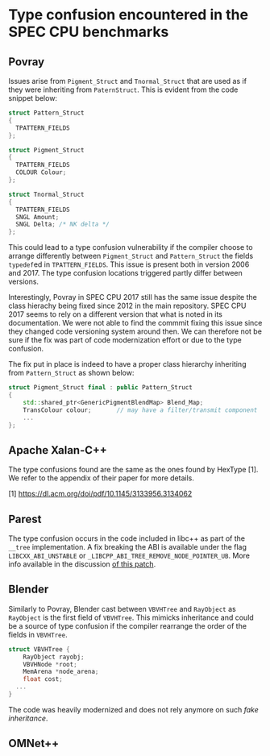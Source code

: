 # Type confusion encountered in the SPEC CPU benchmarks

## Povray
Issues arise from `Pigment_Struct` and `Tnormal_Struct` that are used as if they
were inheriting from `PaternStruct`.  This is evident from the code snippet
below:

```cpp
struct Pattern_Struct
{
  TPATTERN_FIELDS
};

struct Pigment_Struct
{
  TPATTERN_FIELDS
  COLOUR Colour; 
};

struct Tnormal_Struct
{
  TPATTERN_FIELDS
  SNGL Amount;
  SNGL Delta; /* NK delta */
};
```
This could lead to a type confusion vulnerability if the compiler choose to
arrange differently between `Pigment_Struct` and `Pattern_Struct` the fields
`typedef`ed in `TPATTERN_FIELDS`.  This issue is present both in version 2006
and 2017. The type confusion locations triggered partly differ between versions.


Interestingly, Povray in SPEC CPU 2017 still has the same issue despite the
class hierachy being fixed since 2012 in the main repository. SPEC CPU 2017
seems to rely on a different version that what is noted in its documentation. We
were not able to find the commmit fixing this issue since they changed code
versioning system around then. We can therefore not be sure if the fix was part
of code modernization effort or due to the type confusion.
  
The fix put in place is indeed to have a proper class hierarchy inheriting from
`Pattern_Struct` as shown below:

```cpp
struct Pigment_Struct final : public Pattern_Struct
{
    std::shared_ptr<GenericPigmentBlendMap> Blend_Map;
    TransColour colour;       // may have a filter/transmit component
    ...
};
```

## Apache Xalan-C++
The type confusions found are the same as the ones found by HexType [1]. We
refer to the appendix of their paper for more details.

[1] https://dl.acm.org/doi/pdf/10.1145/3133956.3134062

## Parest
The type confusion occurs in the code included in libc++ as part of the `__tree`
implementation. A fix breaking the ABI is available under the flag
`LIBCXX_ABI_UNSTABLE` or `_LIBCPP_ABI_TREE_REMOVE_NODE_POINTER_UB`. More info
available in the discussion [of this
patch](https://reviews.llvm.org/D20786?id=63267).

## Blender
Similarly to Povray, Blender cast between `VBVHTree` and `RayObject` as
`RayObject` is the first field of `VBVHTree`. This mimicks inheritance and could
be a source of type confusion if the compiler rearrange the order of the fields
in `VBVHTree`.

```cpp
struct VBVHTree {
	RayObject rayobj;
 	VBVHNode *root;
 	MemArena *node_arena;
 	float cost;
  ...
}
```
The code was heavily modernized and does not rely anymore on such *fake
inheritance*. 

## OMNet++

